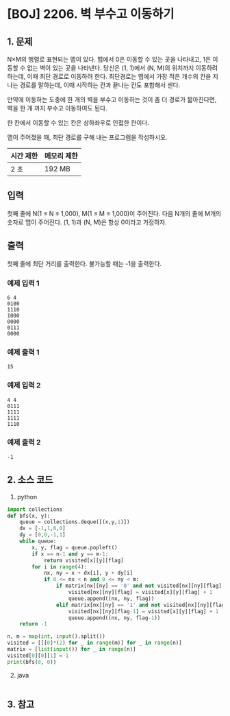 # [BOJ] 2206. 벽 부수고 이동하기

## 1. 문제

N×M의 행렬로 표현되는 맵이 있다. 맵에서 0은 이동할 수 있는 곳을 나타내고, 1은 이동할 수 없는 벽이 있는 곳을 나타낸다. 당신은 (1, 1)에서 (N, M)의 위치까지 이동하려 하는데, 이때 최단 경로로 이동하려 한다. 최단경로는 맵에서 가장 적은 개수의 칸을 지나는 경로를 말하는데, 이때 시작하는 칸과 끝나는 칸도 포함해서 센다.

만약에 이동하는 도중에 한 개의 벽을 부수고 이동하는 것이 좀 더 경로가 짧아진다면, 벽을 한 개 까지 부수고 이동하여도 된다.

한 칸에서 이동할 수 있는 칸은 상하좌우로 인접한 칸이다.

맵이 주어졌을 때, 최단 경로를 구해 내는 프로그램을 작성하시오.

| 시간 제한 | 메모리 제한 |
|:------|:-------| 
| 2 초   | 192 MB |


## 입력

첫째 줄에 N(1 ≤ N ≤ 1,000), M(1 ≤ M ≤ 1,000)이 주어진다. 다음 N개의 줄에 M개의 숫자로 맵이 주어진다. (1, 1)과 (N, M)은 항상 0이라고 가정하자.


## 출력

첫째 줄에 최단 거리를 출력한다. 불가능할 때는 -1을 출력한다.

### 예제 입력 1

```
6 4
0100
1110
1000
0000
0111
0000
```

### 예제 출력 1

```
15
```


### 예제 입력 2

```
4 4
0111
1111
1111
1110
```

### 예제 출력 2

```
-1
```



## 2. 소스 코드

1. python

```python
import collections
def bfs(x, y):
    queue = collections.deque([(x,y,1)])
    dx = [-1,1,0,0]
    dy = [0,0,-1,1]
    while queue:
        x, y, flag = queue.popleft()
        if x == n-1 and y == m-1:
            return visited[x][y][flag]
        for i in range(4):
            nx, ny = x + dx[i], y + dy[i]
            if 0 <= nx < n and 0 <= ny < m:
                if matrix[nx][ny] == '0' and not visited[nx][ny][flag]:
                    visited[nx][ny][flag] = visited[x][y][flag] + 1
                    queue.append((nx, ny, flag))
                elif matrix[nx][ny] == '1' and not visited[nx][ny][flag-1] and flag:
                    visited[nx][ny][flag-1] = visited[x][y][flag] + 1
                    queue.append((nx, ny, flag-1))
    return -1

n, m = map(int, input().split())
visited = [[[0]*(2) for _ in range(m)] for _ in range(n)]
matrix = [list(input()) for _ in range(n)]
visited[0][0][1] = 1
print(bfs(0, 0))

```

2. java

```java

```


## 3. 참고

```

```



